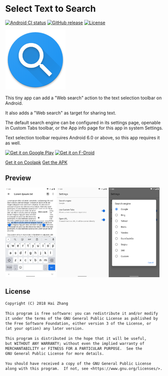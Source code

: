 # Select Text to Search

[![Android CI status](https://github.com/zhanghai/TextSelectionWebSearch/workflows/Android%20CI/badge.svg)](https://github.com/zhanghai/TextSelectionWebSearch/actions) [![GitHub release](https://img.shields.io/github/v/release/zhanghai/TextSelectionWebSearch)](https://github.com/zhanghai/TextSelectionWebSearch/releases) [![License](https://img.shields.io/github/license/zhanghai/TextSelectionWebSearch?color=blue)](LICENSE)

![Select Text to Search](app/src/main/res/mipmap-xxxhdpi/launcher_icon.png)

This tiny app can add a "Web search" action to the text selection toolbar on Android.

It also adds a "Web search" as target for sharing text.

The default search engine can be configured in its settings page, openable in Custom Tabs toolbar, or the App info page for this app in system Settings.

Text selection toolbar requires Android 6.0 or above, so this app requires it as well.

[<img alt="Get it on Google Play" src="https://play.google.com/intl/en_us/badges/static/images/badges/en_badge_web_generic.png" width="240">](https://play.google.com/store/apps/details?id=me.zhanghai.android.textselectionwebsearch) [<img alt="Get it on F-Droid" src="https://fdroid.gitlab.io/artwork/badge/get-it-on.png" width="240">](https://f-droid.org/packages/me.zhanghai.android.textselectionwebsearch)

[Get it on Coolapk](https://www.coolapk.com/apk/me.zhanghai.android.textselectionwebsearch) [Get the APK](https://github.com/zhanghai/TextSelectionWebSearch/releases/latest/download/app-release.apk)

## Preview

<p><img src="fastlane/metadata/android/en-US/images/phoneScreenshots/1.png" width="32%" /> <img src="fastlane/metadata/android/en-US/images/phoneScreenshots/2.png" width="32%" /> <img src="fastlane/metadata/android/en-US/images/phoneScreenshots/3.png" width="32%" /></p>

## License

    Copyright (C) 2018 Hai Zhang

    This program is free software: you can redistribute it and/or modify
    it under the terms of the GNU General Public License as published by
    the Free Software Foundation, either version 3 of the License, or
    (at your option) any later version.

    This program is distributed in the hope that it will be useful,
    but WITHOUT ANY WARRANTY; without even the implied warranty of
    MERCHANTABILITY or FITNESS FOR A PARTICULAR PURPOSE.  See the
    GNU General Public License for more details.

    You should have received a copy of the GNU General Public License
    along with this program.  If not, see <https://www.gnu.org/licenses/>.
